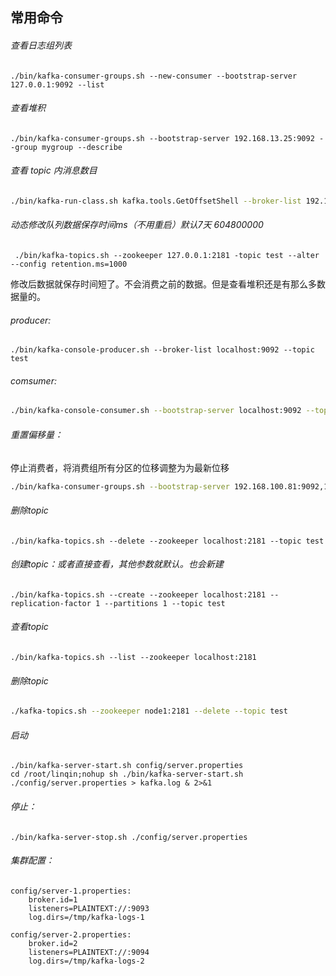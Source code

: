 ## 常用命令

###### 查看日志组列表

```shell
./bin/kafka-consumer-groups.sh --new-consumer --bootstrap-server 127.0.0.1:9092 --list
```

###### 查看堆积

```shell
./bin/kafka-consumer-groups.sh --bootstrap-server 192.168.13.25:9092 --group mygroup --describe
```

###### 查看 topic 内消息数目

```sh
./bin/kafka-run-class.sh kafka.tools.GetOffsetShell --broker-list 192.168.13.33:9092  --topic lin --time -1 --offsets 1 | awk -F  ":" '{sum += $3} END {print sum}'
```



###### 动态修改队列数据保存时间ms（不用重启）默认7天 604800000

```shell
 ./bin/kafka-topics.sh --zookeeper 127.0.0.1:2181 -topic test --alter --config retention.ms=1000
```

修改后数据就保存时间短了。不会消费之前的数据。但是查看堆积还是有那么多数据量的。



###### producer:

```shell
./bin/kafka-console-producer.sh --broker-list localhost:9092 --topic test
```



###### comsumer:

```sh
./bin/kafka-console-consumer.sh --bootstrap-server localhost:9092 --topic test --from-beginning
```

###### 重置偏移量：

停止消费者，将消费组所有分区的位移调整为为最新位移

```sh
./bin/kafka-consumer-groups.sh --bootstrap-server 192.168.100.81:9092,192.168.100.82:9092 --group mygroup --reset-offsets --all-topics --to-latest --execute
```



###### 删除topic

```shell
./bin/kafka-topics.sh --delete --zookeeper localhost:2181 --topic test
```



###### 创建topic：或者直接查看，其他参数就默认。也会新建

```shell
./bin/kafka-topics.sh --create --zookeeper localhost:2181 --replication-factor 1 --partitions 1 --topic test
```



###### 查看topic

```shell
./bin/kafka-topics.sh --list --zookeeper localhost:2181
```

###### 删除topic

```sh
./kafka-topics.sh --zookeeper node1:2181 --delete --topic test
```

###### 启动

```shell
./bin/kafka-server-start.sh config/server.properties
cd /root/linqin;nohup sh ./bin/kafka-server-start.sh ./config/server.properties > kafka.log & 2>&1
```



###### 停止：

```shell
./bin/kafka-server-stop.sh ./config/server.properties 
```



###### 集群配置：

```shell
config/server-1.properties:
    broker.id=1
    listeners=PLAINTEXT://:9093
    log.dirs=/tmp/kafka-logs-1

config/server-2.properties:
    broker.id=2
    listeners=PLAINTEXT://:9094
    log.dirs=/tmp/kafka-logs-2
```

